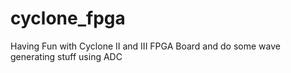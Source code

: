 # cyclone_fpga
Having Fun with Cyclone II and III FPGA Board and do some wave generating stuff using ADC

